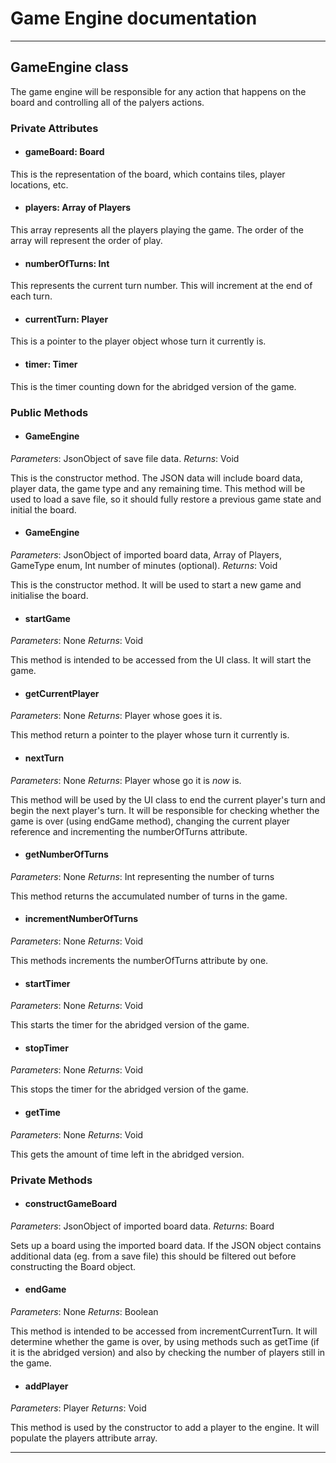 # Game Engine documentation
---
## GameEngine class

The game engine will be responsible for any action that happens on the board and controlling all of the palyers actions. 

### Private Attributes

- #### gameBoard: Board
This is the representation of the board, which contains tiles, player locations, etc.

- #### players: Array of Players
This array represents all the players playing the game. The order of the array will represent the order of play.

- #### numberOfTurns: Int
This represents the current turn number. This will increment at the end of each turn.

- #### currentTurn: Player
This is a pointer to the player object whose turn it currently is.

- #### timer: Timer
This is the timer counting down for the abridged version of the game. 

### Public Methods

- #### GameEngine
*Parameters*: JsonObject of save file data.
*Returns*: Void

This is the constructor method. The JSON data will include board data, player data, the game type and any remaining time. This method will be used to load a save file, so it should fully restore a previous game state and initial the board.

- #### GameEngine
*Parameters*: JsonObject of imported board data, Array of Players, GameType enum, Int number of minutes (optional).
*Returns*: Void

This is the constructor method. It will be used to start a new game and initialise the board.

- #### startGame
*Parameters*: None
*Returns*: Void

This method is intended to be accessed from the UI class. It will start the game.

- #### getCurrentPlayer
*Parameters*: None
*Returns*: Player whose goes it is.

This method return a pointer to the player whose turn it currently is.

- #### nextTurn
*Parameters*: None
*Returns*: Player whose go it is _now_ is.

This method will be used by the UI class to end the current player's turn and begin the next player's turn. It will be responsible for checking whether the game is over (using endGame method), changing the current player reference and incrementing the numberOfTurns attribute.

- #### getNumberOfTurns
*Parameters*: None
*Returns*: Int representing the number of turns

This method returns the accumulated number of turns in the game.

- #### incrementNumberOfTurns
*Parameters*: None
*Returns*: Void

This methods increments the numberOfTurns attribute by one.

- #### startTimer
*Parameters*: None
*Returns*: Void

This starts the timer for the abridged version of the game.

- #### stopTimer
*Parameters*: None
*Returns*: Void

This stops the timer for the abridged version of the game.

- #### getTime
*Parameters*: None
*Returns*: Void

This gets the amount of time left in the abridged version.

### Private Methods

- #### constructGameBoard
*Parameters*: JsonObject of imported board data.
*Returns*: Board

Sets up a board using the imported board data. If the JSON object contains additional data (eg. from a save file) this should be filtered out before constructing the Board object.

- #### endGame
*Parameters*: None
*Returns*: Boolean

This method is intended to be accessed from incrementCurrentTurn. It will determine whether the game is over, by using methods such as getTime (if it is the abridged version) and also by checking the number of players still in the game.

- #### addPlayer
*Parameters*: Player
*Returns*: Void

This method is used by the constructor to add a player to the engine. It will populate the players attribute array.

---